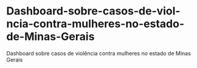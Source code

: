 # Dashboard-sobre-casos-de-viol-ncia-contra-mulheres-no-estado-de-Minas-Gerais
Dashboard sobre casos de violência contra mulheres no estado de Minas Gerais
